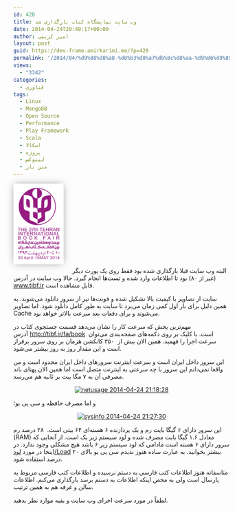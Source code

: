 ```yaml
---
id: 428
title: وب سایت نمایشگاه کتاب بارگذاری شد
date: 2014-04-24T20:49:17+00:00
author: امیر کریمی
layout: post
guid: https://dev-frame.amirkarimi.me/?p=428
permalink: '/2014/04/%d9%88%d8%a8-%d8%b3%d8%a7%db%8c%d8%aa-%d9%86%d9%85%d8%a7%db%8c%d8%b4%da%af%d8%a7%d9%87-%da%a9%d8%aa%d8%a7%d8%a8-%d8%a8%d8%a7%d8%b1%da%af%d8%b0%d8%a7%d8%b1%db%8c-%d8%b4%d8%af/'
views:
  - "3342"
categories:
  - فناوری
tags:
  - Linux
  - MongoDB
  - Open Source
  - Performance
  - Play Framework
  - Scala
  - اسکالا
  - پروژه
  - لینوکس
  - متن باز
---
```

[<img class="alignleft size-full wp-image-432" style="border: 10px solid white; box-shadow: 0 0 18px -4px gray; margin-right: 20px; margin-bottom: 20px;" alt="logo" src="/wp-content/uploads/2014/04/logo.png" width="97" height="168" />](/wp-content/uploads/2014/04/logo.png)البته وب سایت قبلا بارگذاری شده بود فقط روی یک پورت دیگر (غیر از ۸۰) بود تا اطلاعات وارد شده و تست‌ها انجام گیرد. حالا وب سایت در آدرس <a href="http://www.tibf.ir" target="_blank">www.tibf.ir</a> قابل مشاهده است.

سایت از تصاویر با کیفیت بالا تشکیل شده و فونت‌ها نیز از سرور دانلود می‌شوند. به همین دلیل برای بار اول کمی زمان می‌برد تا سایت به طور کامل دانلود شود. اما تصاویر Cache می‌شوند و برای دفعات بعد سرعت بالاتر خواهد بود.

مهم‌ترین بخش که سرعت کار را نشان می‌دهد قسمت جستجوی کتاب در آدرس <a href="http://tibf.ir/fa/book" target="_blank">http://tibf.ir/fa/book</a>  است. با کلیک بر روی دکمه‌های صفحه‌بندی می‌توان سرعت اجرا را فهمید. همین الان بیش از  ۳۵۰ کانکشن هزمان بر روی سرور برقرار است و این مقدار روز به روز بیشتر می‌شود.

این سرور داخل ایران است و سرعت اینترنت سرور‌های داخل ایران محدود است و من واقعا نمی‌دانم این سرور با چه سرعتی به اینترنت متصل است اما همین الان پهنای باند مصرفی آن به ۷ مگا بیت بر ثانیه هم می‌رسد.

<p style="text-align: center;">
  <a href="/wp-content/uploads/2014/04/netusage-2014-04-24-211828.png"><img class="aligncenter size-full wp-image-449" alt="netusage 2014-04-24 21:18:28" src="/wp-content/uploads/2014/04/netusage-2014-04-24-211828.png" width="560" height="411" srcset="/wp-content/uploads/2014/04/netusage-2014-04-24-211828.png 560w, /wp-content/uploads/2014/04/netusage-2014-04-24-211828-300x220.png 300w" sizes="(max-width: 560px) 100vw, 560px" /></a>
</p>

و اما مصرف حافظه و سی پی یو؛

<p style="text-align: center;">
  <a href="/wp-content/uploads/2014/04/sysinfo-2014-04-24-212730.png"><img class="aligncenter size-full wp-image-450" alt="sysinfo 2014-04-24 21:27:30" src="/wp-content/uploads/2014/04/sysinfo-2014-04-24-212730.png" width="563" height="413" srcset="/wp-content/uploads/2014/04/sysinfo-2014-04-24-212730.png 563w, /wp-content/uploads/2014/04/sysinfo-2014-04-24-212730-300x220.png 300w" sizes="(max-width: 563px) 100vw, 563px" /></a>
</p>

این سرور دارای ۶ گیگا بایت رم و یک پردازنده ۶ هسته‌ای ۶۴ بیتی است.  ۲۸ درصد رم (RAM) معادل ۱.۶ گیگا بایت مصرف شده و لود سیستم زیر یک است. از آنجایی که سرور دارای ۶ هسته است مادامی که لود سیستم زیر ۶ باشد هیچ مشکلی وجود ندارد. در اینجا در مورد <a href="http://blog.scoutapp.com/articles/2009/07/31/understanding-load-averages" target="_blank">لود/Load</a> بیشتر بخوانید. به عبارت ساده هنوز ندیدم سی پی یو بالای ۲۰ درصد استفاده شود.

متاسفانه هنوز اطلاعات کتب فارسی به دستم نرسیده و اطلاعات کتب فارسی مربوط به پارسال است ولی به محض اینکه اطلاعات به دستم برسد بارگذاری می‌کنم. اطلاعات سالن و غرفه هم به همین ترتیب.

لطفاً در مورد سرعت اجرای وب سایت و بقیه موارد نظر بدهید.